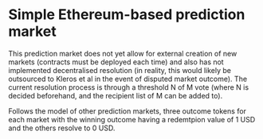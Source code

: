 # Simple Ethereum-based prediction market

This prediction market does not yet allow for external creation of new markets (contracts must be deployed each time) and also has not implemented decentralised resolution (in reality, this would likely be outsourced to Kleros et al in the event of disputed market outcome). The current resolution process is through a threshold N of M vote (where N is decided beforehand, and the recipient list of M can be added to).

Follows the model of other prediction markets, three outcome tokens for each market with the winning outcome having a redemtpion value of 1 USD and the others resolve to 0 USD. 


```
